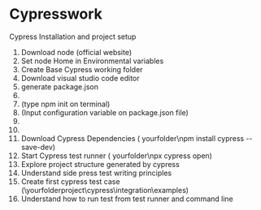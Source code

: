 # Cypresswork
Cypress Installation and project setup
1. Download node (official website)
2. Set node Home in Environmental variables
3. Create Base Cypress working folder
4. Download visual studio code editor
5. generate package.json 
6. 
7. (type npm init on terminal)
8. (Input configuration variable on package.json file)
9. 
10. 
11. Download Cypress Dependencies ( yourfolder\npm install cypress --save-dev)
12. Start Cypress test runner ( yourfolder\npx cypress open)
13. Explore project structure generated by cypress
14. Understand side press test writing principles
15. Create first cypress test case (\yourfolderproject\cypress\integration\examples)
16. Understand how to run test from test runner and command line
